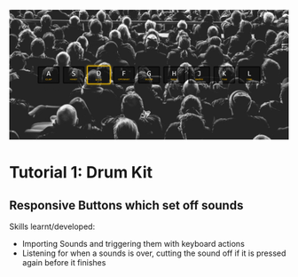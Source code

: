 ![](https://raw.githubusercontent.com/taylorkrn/JavaScript30-Tutorials/main/01%20-%20JavaScript%20Drum%20Kit/screenshot.png)

# Tutorial 1: Drum Kit

## Responsive Buttons which set off sounds

Skills learnt/developed:
- Importing Sounds and triggering them with keyboard actions
- Listening for when a sounds is over, cutting the sound off if it is pressed again before it finishes
